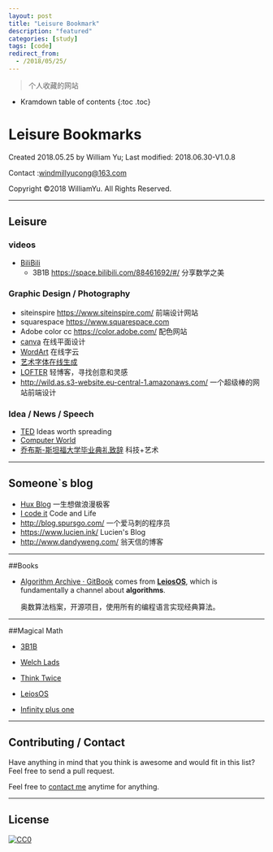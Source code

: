 ```yaml
---
layout: post
title: "Leisure Bookmark"
description: "featured"
categories: [study]
tags: [code]
redirect_from:
  - /2018/05/25/
---
```


> 个人收藏的网站

* Kramdown table of contents
{:toc .toc}
# Leisure Bookmarks

Created 2018.05.25 by William Yu; Last modified: 2018.06.30-V1.0.8

Contact :[windmillyucong@163.com](mailto:windmillyucong@163.com)

Copyright ©2018 WilliamYu. All Rights Reserved.  

----


## Leisure 

### videos

- [BiliBili](https://www.bilibili.com)
  - 3B1B <https://space.bilibili.com/88461692/#/> 分享数学之美

### Graphic Design / Photography

- siteinspire <https://www.siteinspire.com/>  前端设计网站
- squarespace <https://www.squarespace.com>
- Adobe color cc  <https://color.adobe.com/> 配色网站
- [canva](https://www.canva.com/create-a-design)  在线平面设计
- [WordArt](https://wordart.com)  在线字云
- [艺术字体在线生成](http://www.qt86.com/)
- [LOFTER](http://www.lofter.com)  轻博客，寻找创意和灵感
- <http://wild.as.s3-website.eu-central-1.amazonaws.com/>  一个超级棒的网站前端设计

### Idea / News / Speech

- [TED](https://www.ted.com/)   Ideas worth spreading
- [Computer World](https://www.computerworld.com/)
- [乔布斯-斯坦福大学毕业典礼致辞](https://open.163.com/movie/2006/8/3/8/M7BC8JMHJ_M7BC8PA38.html)  科技+艺术

------



## Someone`s blog

- [Hux Blog](http://huangxuan.me/)   一生想做浪漫极客
- [I code it](http://icodeit.org/)   Code and Life
- <http://blog.spursgo.com/> 一个爱马刺的程序员
- <https://www.lucien.ink/> Lucien's Blog
- <http://www.dandyweng.com/>  翁天信的博客

----



##Books

- [Algorithm Archive · GitBook](https://www.algorithm-archive.org/) comes from **[LeiosOS](http://leios.github.io/)**, which is fundamentally a channel about **algorithms**.

  奥数算法档案，开源项目，使用所有的编程语言实现经典算法。 

---



##Magical Math

- [3B1B](https://space.bilibili.com/88461692/#/)


- [Welch Lads](http://www.welchlabs.com/)
- [Think Twice]()
- [LeiosOS](http://leios.github.io/)
- [Infinity plus one](https://infinityplusonemath.wordpress.com/)

---



## Contributing / Contact

Have anything in mind that you think is awesome and would fit in this list? Feel free to send a pull request.

Feel free to [contact me](mailto:windmillyucong@163.com) anytime for anything.

-----



## License

[![CC0](http://i.creativecommons.org/p/zero/1.0/88x31.png)](http://creativecommons.org/publicdomain/zero/1.0/)

